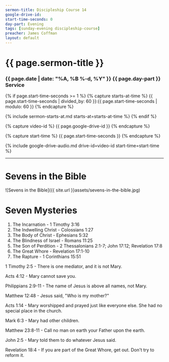 ```yaml
---
sermon-title: Discipleship Course 14
google-drive-id: 
start-time-seconds: 0
day-part: Evening
tags: [sunday-evening discipleship-course]
preacher: James Coffman
layout: default
---
```


# {{ page.sermon-title }}

### {{ page.date | date: "%A, %B %-d, %Y" }} {{ page.day-part }} Service

{% if page.start-time-seconds >= 1 %}
{% capture starts-at-time %}
{{ page.start-time-seconds | divided_by: 60 }}:{{ page.start-time-seconds | modulo: 60 }}
{% endcapture %}

{% include sermon-starts-at.md starts-at=starts-at-time %}
{% endif %}

{% capture video-id %}
{{ page.google-drive-id }}
{% endcapture %}

{% capture start-time %}
{{ page.start-time-seconds }}
{% endcapture %}

{% include google-drive-audio.md drive-id=video-id start-time=start-time %}

***

# Sevens in the Bible
![Sevens in the Bible]({{ site.url }}assets/sevens-in-the-bible.jpg)

# Seven Mysteries

1. The Incarnation - 1 Timothy 3:16
2. The Indwelling Christ - Colossians 1:27
3. The Body of Christ - Ephesians 5:32
4. The Blindness of Israel - Romans 11:25
5. The Son of Perdition - 2 Thessalonians 2:1-7; John 17:12; Revelation 17:8
6. The Great Whore - Revelation 17:1-10
7. The Rapture - 1 Corinthians 15:51

1 Timothy 2:5 - There is one mediator, and it is not Mary.

Acts 4:12 - Mary cannot save you.

Philippians 2:9-11 - The name of Jesus is above all names, not Mary.

Matthew 12:48 - Jesus said, "Who is my mother?"

Acts 1:14 - Mary worshipped and prayed just like everyone else. She had no special place in the church.

Mark 6:3 - Mary had other children.

Matthew 23:8-11 - Call no man on earth your Father upon the earth.

John 2:5 - Mary told them to do whatever Jesus said.

Revelation 18:4 - If you are part of the Great Whore, get out. Don't try to reform it.